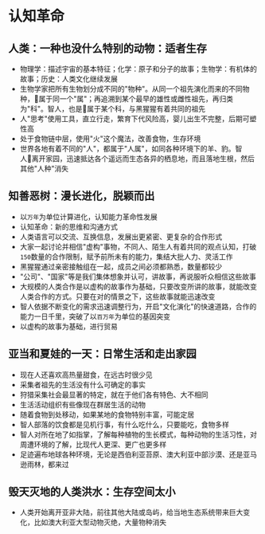 #   认知革命

##  人类：一种也没什么特别的动物：适者生存
-   物理学：描述宇宙的基本特征；化学：原子和分子的故事；生物学：有机体的故事；历史：人类文化继续发展
-   生物学家把所有生物划分成不同的"物种"。从同一个祖先演化而来的不同物种，属于同一个"属"；再追溯到某个最早的雄性或雌性祖先，再归类为"科"。智人，也是属于某个科，与黑猩猩有着共同的祖先
-   人"思考"使用工具，直立行走，繁育下代风险高，婴儿出生不完整，后期可塑性高
-   处于食物链中层，使用"火"这个魔法，改善食物，生存环境
-   世界各地有着不同的"人"，都属于"人属"，如同各种环境下的羊、豹。智人离开家园，迅速抵达各个遥远而生态各异的栖息地，而且落地生根，然后其他"人种"消失


##  知善恶树：漫长进化，脱颖而出
-   以`万年`为单位计算进化，认知能力革命性发展
-   认知革命：新的思维和沟通方式
-   人类语言可以交流、互换信息，发展出更紧密、更复杂的合作形式
-   大家一起讨论并相信"虚构"事物，不同人、陌生人有着共同的观点认知，打破`150`数量的合作限制，赋予前所未有的能力，集结大批人力、灵活工作
-   黑猩猩通过亲密接触组在一起，成员之间必须都熟悉，数量都较少
-   "公司"、"国家"等是我们集体想象并认可，讲故事，再说服听众相信这些故事
-   大规模的人类合作是以虚构的故事作为基础，只要改变所讲的故事，就能改变人类合作的方式。只要在对的情景之下，这些故事就能迅速改变
-   智人依据不断变化的需求迅速调整行为，开启"文化演化"的快速道路，合作的能力一日千里，突破了以`百万年`为单位的基因突变
-   以虚构的故事为基础，进行贸易


##  亚当和夏娃的一天：日常生活和走出家园

-   现在人还喜欢高热量甜食，在远古时很少见
-   采集者祖先的生活没有什么可确定的事实
-   狩猎采集社会最显著的特定，就在于他们各有特色、大不相同
-   生活活动组织有些像现在群居生活的动物
-   随着食物到处移动，如果某地的食物特别丰富，可能定居
-   智人部落的饮食都是见机行事，有什么吃什么，只要能吃，食物多样
-   智人对所在地了如指掌，了解每种植物的生长模式，每种动物的生活习性，对周遭环境的了解，比现代人更深、更广也更多样
-   足迹遍布地球各种环境，无论是西伯利亚苔原、澳大利亚中部沙漠、还是亚马逊雨林，都来过


##  毁天灭地的人类洪水：生存空间太小

-   人类开始离开亚非大陆，前往其他大陆或岛屿，给当地生态系统带来巨大变化，比如澳大利亚大型动物灭绝，大量物种消失